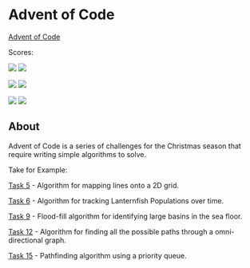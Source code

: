 # Advent of Code

[Advent of Code](https://adventofcode.com)

Scores:

![](https://img.shields.io/badge/2022%20📅-blue) ![](https://img.shields.io/badge/stars%20⭐-8-yellow)

![](https://img.shields.io/badge/2021%20📅-blue) ![](https://img.shields.io/badge/stars%20⭐-36-yellow)

![](https://img.shields.io/badge/2020%20📅-blue) ![](https://img.shields.io/badge/stars%20⭐-10-yellow)

## About

Advent of Code is a series of challenges for the Christmas season that require writing simple algorithms to solve.

Take for Example:

[Task 5](2021/05/tasks.mjs) - Algorithm for mapping lines onto a 2D grid.

[Task 6](2021/06/tasks.mjs) - Algorithm for tracking Lanternfish Populations over time.

[Task 9](2021/09/tasks.mjs) - Flood-fill algorithm for identifying large basins in the sea floor.

[Task 12](2021/12/tasks.mjs) - Algorithm for finding all the possible paths through a omni-directional graph.

[Task 15](2021/15/protitytasks.mjs) - Pathfinding algorithm using a priority queue.
